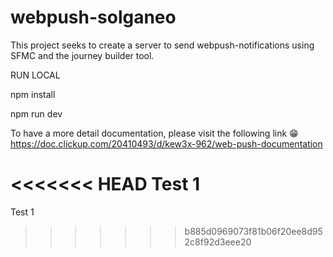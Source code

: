 # webpush-solganeo
This project seeks to create a server to send webpush-notifications using SFMC and the journey builder tool.

RUN LOCAL

npm install

npm run dev

To have a more detail documentation, please visit the following link 😁 https://doc.clickup.com/20410493/d/kew3x-962/web-push-documentation

<<<<<<< HEAD
Test 1
=======
Test 1
>>>>>>> b885d0969073f81b06f20ee8d952c8f92d3eee20
